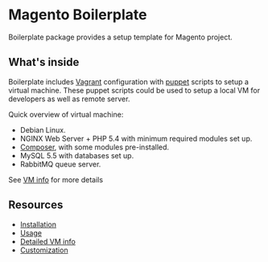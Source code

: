 Magento Boilerplate
===================

Boilerplate package provides a setup template for Magento project.

What's inside
-------------
Boilerplate includes [Vagrant](http://vagrantup.com) configuration with [puppet](http://puppetlabs.com) scripts to setup a virtual machine.
These puppet scripts could be used to setup a local VM for developers as well as remote server.

Quick overview of virtual machine:

* Debian Linux.
* NGINX Web Server + PHP 5.4 with minimum required modules set up.
* [Composer](http://getcomposer.org), with some modules pre-installed.
* MySQL 5.5 with databases set up.
* RabbitMQ queue server.

See [VM info](#) for more details

Resources
---------

* [Installation](#)
* [Usage](#)
* [Detailed VM info](#)
* [Customization](#)
